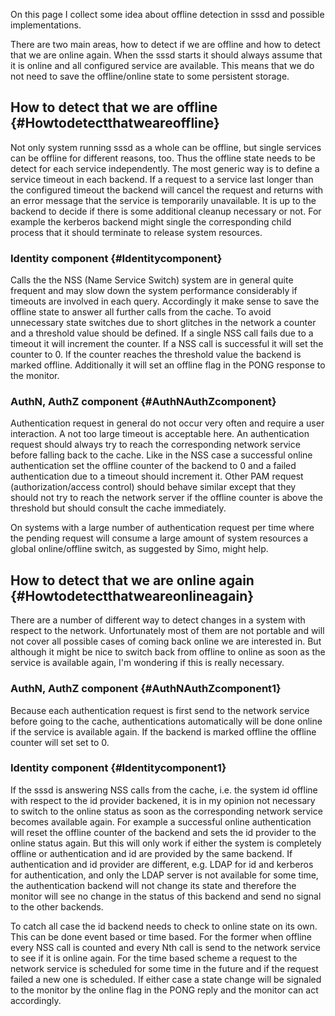 On this page I collect some idea about offline detection in sssd and
possible implementations.

There are two main areas, how to detect if we are offline and how to
detect that we are online again. When the sssd starts it should always
assume that it is online and all configured service are available. This
means that we do not need to save the offline/online state to some
persistent storage.

How to detect that we are offline {#Howtodetectthatweareoffline}
---------------------------------

Not only system running sssd as a whole can be offline, but single
services can be offline for different reasons, too. Thus the offline
state needs to be detect for each service independently. The most
generic way is to define a service timeout in each backend. If a request
to a service last longer than the configured timeout the backend will
cancel the request and returns with an error message that the service is
temporarily unavailable. It is up to the backend to decide if there is
some additional cleanup necessary or not. For example the kerberos
backend might single the corresponding child process that it should
terminate to release system resources.

### Identity component {#Identitycomponent}

Calls the the NSS (Name Service Switch) system are in general quite
frequent and may slow down the system performance considerably if
timeouts are involved in each query. Accordingly it make sense to save
the offline state to answer all further calls from the cache. To avoid
unnecessary state switches due to short glitches in the network a
counter and a threshold value should be defined. If a single NSS call
fails due to a timeout it will increment the counter. If a NSS call is
successful it will set the counter to 0. If the counter reaches the
threshold value the backend is marked offline. Additionally it will set
an offline flag in the PONG response to the monitor.

### AuthN, AuthZ component {#AuthNAuthZcomponent}

Authentication request in general do not occur very often and require a
user interaction. A not too large timeout is acceptable here. An
authentication request should always try to reach the corresponding
network service before falling back to the cache. Like in the NSS case a
successful online authentication set the offline counter of the backend
to 0 and a failed authentication due to a timeout should increment it.
Other PAM request (authorization/access control) should behave similar
except that they should not try to reach the network server if the
offline counter is above the threshold but should consult the cache
immediately.

On systems with a large number of authentication request per time where
the pending request will consume a large amount of system resources a
global online/offline switch, as suggested by Simo, might help.

How to detect that we are online again {#Howtodetectthatweareonlineagain}
--------------------------------------

There are a number of different way to detect changes in a system with
respect to the network. Unfortunately most of them are not portable and
will not cover all possible cases of coming back online we are
interested in. But although it might be nice to switch back from offline
to online as soon as the service is available again, I'm wondering if
this is really necessary.

### AuthN, AuthZ component {#AuthNAuthZcomponent1}

Because each authentication request is first send to the network service
before going to the cache, authentications automatically will be done
online if the service is available again. If the backend is marked
offline the offline counter will set set to 0.

### Identity component {#Identitycomponent1}

If the sssd is answering NSS calls from the cache, i.e. the system id
offline with respect to the id provider backened, it is in my opinion
not necessary to switch to the online status as soon as the
corresponding network service becomes available again. For example a
successful online authentication will reset the offline counter of the
backend and sets the id provider to the online status again. But this
will only work if either the system is completely offline or
authentication and id are provided by the same backend. If
authentication and id provider are different, e.g. LDAP for id and
kerberos for authentication, and only the LDAP server is not available
for some time, the authentication backend will not change its state and
therefore the monitor will see no change in the status of this backend
and send no signal to the other backends.

To catch all case the id backend needs to check to online state on its
own. This can be done event based or time based. For the former when
offline every NSS call is counted and every Nth call is send to the
network service to see if it is online again. For the time based scheme
a request to the network service is scheduled for some time in the
future and if the request failed a new one is scheduled. If either case
a state change will be signaled to the monitor by the online flag in the
PONG reply and the monitor can act accordingly.
